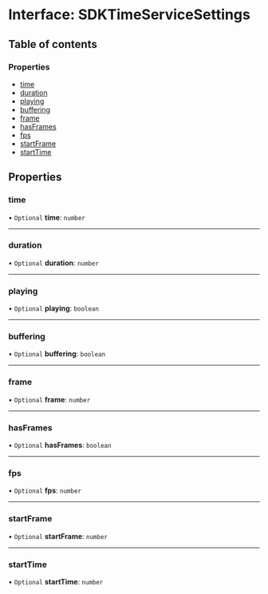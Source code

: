 # Interface: SDKTimeServiceSettings

## Table of contents

### Properties

- [time](SDKTimeServiceSettings.md#time)
- [duration](SDKTimeServiceSettings.md#duration)
- [playing](SDKTimeServiceSettings.md#playing)
- [buffering](SDKTimeServiceSettings.md#buffering)
- [frame](SDKTimeServiceSettings.md#frame)
- [hasFrames](SDKTimeServiceSettings.md#hasframes)
- [fps](SDKTimeServiceSettings.md#fps)
- [startFrame](SDKTimeServiceSettings.md#startframe)
- [startTime](SDKTimeServiceSettings.md#starttime)

## Properties

### time

• `Optional` **time**: `number`

___

### duration

• `Optional` **duration**: `number`

___

### playing

• `Optional` **playing**: `boolean`

___

### buffering

• `Optional` **buffering**: `boolean`

___

### frame

• `Optional` **frame**: `number`

___

### hasFrames

• `Optional` **hasFrames**: `boolean`

___

### fps

• `Optional` **fps**: `number`

___

### startFrame

• `Optional` **startFrame**: `number`

___

### startTime

• `Optional` **startTime**: `number`
